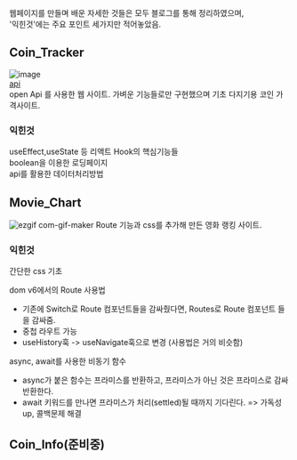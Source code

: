 웹페이지를 만들며 배운 자세한 것들은 모두 블로그를 통해 정리하였으며, </br>
'익힌것'에는 주요 포인트 세가지만 적어놓았음.  

## Coin_Tracker
![image](https://user-images.githubusercontent.com/83907810/160234372-28e08fdf-a998-467f-abd8-0fcaa876e046.png)  
[api](https://api.coinpaprika.com/v1/tickers)  
open Api 를 사용한 웹 사이트. 가벼운 기능들로만 구현했으며 기초 다지기용 코인 가격사이트.  

### 익힌것
useEffect,useState 등 리액트 Hook의 핵심기능들  
boolean을 이용한 로딩페이지  
api를 활용한 데이터처리방법  

## Movie_Chart
![ezgif com-gif-maker](https://user-images.githubusercontent.com/83907810/179976676-5f12e6de-f18f-4d76-998d-08aa5a53edda.gif) 
Route 기능과 css를 추가해 만든 영화 랭킹 사이트.

### 익힌것
간단한 css 기초  

dom v6에서의 Route 사용법
- 기존에 Switch로 Route 컴포넌트들을 감싸줬다면, Routes로 Route 컴포넌트 들을 감싸줌.
- 중첩 라우트 가능
- useHistory훅 -> useNavigate훅으로 변경 (사용법은 거의 비슷함)

async, await를 사용한 비동기 함수  
- async가 붙은 함수는 프라미스를 반환하고, 프라미스가 아닌 것은 프라미스로 감싸 반환한다.
- await 키워드를 만나면 프라미스가 처리(settled)될 때까지 기다린다.
=> 가독성 up, 콜백문제 해결

## Coin_Info(준비중)

